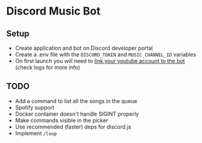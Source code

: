 # Discord Music Bot

## Setup

- Create application and bot on Discord developer portal
- Create a .env file with the `DISCORD_TOKEN` and `MUSIC_CHANNEL_ID` variables
- On first launch you will need to [link your youtube account to the bot](https://github.com/coletdjnz/yt-dlp-youtube-oauth2) (check logs for more info)

## TODO

- Add a command to list all the songs in the queue
- Spotify support
- Docker container doesn't handle SIGINT properly
- Make commands visible in the picker
- Use recommended (faster) deps for discord.js
- Implement `/loop`
